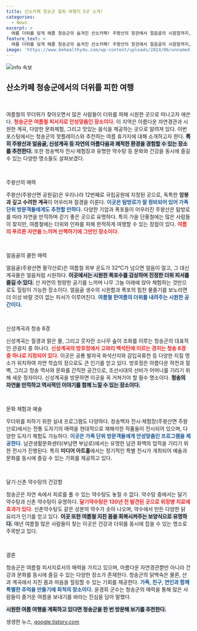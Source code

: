 ```yaml
---
title: 산소카페 청송군 힐링 여행지 5곳 소개!
categories:
  - News
excerpt: >
  여름 더위를 잊게 해줄 청송군의 숨겨진 산소카페! 주왕산의 장관에서 얼음골의 시원함까지, 가족과 연인과 함께하는 완벽한 힐링 스팟을 지금 확인해보세요!
feature_text: >
  여름 더위를 잊게 해줄 청송군의 숨겨진 산소카페! 주왕산의 장관에서 얼음골의 시원함까지, 가족과 연인과 함께하는 완벽한 힐링 스팟을 지금 확인해보세요!
image: 'https://www.behealthy4u.com/wp-content/uploads/2024/06/unnamed-file.png'
---
```


<p><img src="https://www.behealthy4u.com/wp-content/uploads/2024/06/unnamed-file.png" alt="info 속보" /></p>

<h2 data-ke-size="size26">산소카페 청송군에서의 더위를 피한 여행</h2>

<p data-ke-size="size16">&nbsp;</p>

<p>여름철의 무더위가 찾아오면서 많은 사람들이 더위를 피해 시원한 곳으로 떠나고자 애쓴다. <b><span style="color: #ee2323;">청송군은 여름철 피서지로 안성맞춤인 장소이다.</span></b> 이 지역은 아름다운 자연경관과 시원한 계곡, 다양한 문화체험, 그리고 맛있는 음식을 제공하는 곳으로 알려져 있다. 이번 포스팅에서는 청송군의 핫플레이스와 추천하는 여름 휴가지에 대해 소개하고자 한다. <b><span style="background-color: #21538527;">특히 주왕산과 얼음골, 신성계곡 등 자연의 아름다움과 쾌적한 환경을 경험할 수 있는 장소를 추천한다.</span></b> 또한 청송백자 전시·체험장과 유명한 약수탕 등 문화와 건강을 동시에 즐길 수 있는 다양한 명소들도 살펴보겠다.</p>

<p data-ke-size="size16">&nbsp;</p>

<p>주왕산의 매력</p>

<p>주왕산(주왕산면 공원길)은 우리나라 12번째로 국립공원에 지정된 곳으로, 독특한 <strong>암봉과 깊고 수려한 계곡</strong>이 어우러져 절경을 이룬다. <b><span style="color: #1a5490;">이곳은 탐방로가 잘 정비되어 있어 가족 단위 방문객들에게도 추천할 만하다.</span></b> 다양한 기암과 폭포들이 어우러진 주왕산은 탐방로를 따라 자연을 만끽하며 걷기 좋은 곳으로 유명하다. 특히 가을 단풍철에는 많은 사람들이 찾지만, 여름철에는 더위와 인파를 피해 한적하게 여행할 수 있는 장점이 있다. <b><span style="color: #ee2323;">여름의 푸르른 자연을 느끼며 산책하기에 그만인 장소이다.</span></b></p>

<p data-ke-size="size16">&nbsp;</p>

<p>얼음골의 쿨한 매력</p>

<p>얼음골(주왕산면 팔각산로)은 여름철 외부 온도가 32°C가 넘으면 얼음이 얼고, 그 대신 계곡물은 얼음처럼 시원하다. <b><span style="background-color: #21538527;">이곳에서는 시원한 폭포수를 감상하며 진정한 더위 피서를 즐길 수 있다.</span></b> 산 자연의 청량한 공기를 느끼며 나무 그늘 아래에 앉아 체험하는 것만으로도 힐링이 가능한 장소이다. 얼음골 생수의 시원함과 폭포의 힘찬 물줄기를 보노라면 더 이상 바랄 것이 없는 피서가 이루어진다. <b><span style="color: #1a5490;">여름철 한여름의 더위를 내려주는 시원한 공간이다.</span></b></p>

<p data-ke-size="size16">&nbsp;</p>

<p>신성계곡과 청송 8경</p>

<p>신성계곡는 절경과 맑은 물, 그리고 웃자란 소나무 숲이 조화를 이루는 청송군의 대표적인 관광지 중 하나다. <b><span style="color: #ee2323;">신성계곡의 방호정에서 고와리 백석탄에 이르는 경치는 청송 8경 중 하나로 지정되어 있다.</span></b> 이곳은 공룡 발자국 화석산지와 감입곡류천 등 다양한 지질 명소가 위치하여 자연 학습의 장으로도 큰 인기를 얻고 있다. 방호정은 아름다운 하천과 절벽, 그리고 청송 역사와 문화를 간직한 공간으로, 조선시대의 선비가 어머니를 기리기 위해 세운 정자이다. 신성계곡을 방문하면 이곳을 꼭 거쳐가야 할 필수 명소이다. <b><span style="background-color: #21538527;">청송의 자연을 만끽하고 역사적인 이야기를 함께 느낄 수 있는 장소이다.</span></b></p>

<p data-ke-size="size16">&nbsp;</p>

<p>문화 체험과 예술</p>

<p>무더위를 피하기 위한 실내 프로그램도 다양하다. 청송백자 전시·체험장(주왕산면 주왕산로)에서는 전통 도자기의 매력을 현대적으로 재해석한 작품들이 전시되어 있으며, 다양한 도자기 체험도 가능하다. <b><span style="color: #1a5490;">이곳은 가족 단위 방문객들에게 안성맞춤인 프로그램을 제공한다.</span></b> 남관생활문화센터(부남면 부남로)에서는 유명한 남관 화백의 업적을 기리기 위한 전시가 진행된다. 특히 <strong>미디어 아트홀</strong>에서는 정기적인 특별 전시가 개최되어 예술과 문화를 동시에 즐길 수 있는 기회를 제공하고 있다.</p>

<p data-ke-size="size16">&nbsp;</p>

<p>달기·신촌 약수탕의 건강함</p>

<p>청송군은 자연 속에서 피로를 풀 수 있는 약수탕도 놓칠 수 없다. 약수탕 중에서는 달기 약수탕과 신촌 약수탕이 유명하다. <b><span style="color: #ee2323;">달기약수탕은 130년 전 발견된 곳으로 위장병 치료에 효과가 있다.</span></b> 신촌약수탕도 같은 성분의 약수가 솟아 나오며, 약수에서 만든 다양한 닭 요리가 인기를 얻고 있다. <b><span style="background-color: #21538527;">이곳 또한 여름철 지친 몸을 회복시켜주는 보양식으로 유명하다.</span></b> 매년 여름철 많은 사람들이 찾는 이곳은 건강과 더위를 동시에 잡을 수 있는 명소로 주목받고 있다. </p>

<p data-ke-size="size16">&nbsp;</p>

<p>결론</p>

<p>청송군은 여름철 피서지로서의 매력을 가지고 있으며, 아름다운 자연경관뿐만 아니라 건강과 문화를 동시에 즐길 수 있는 다양한 장소가 존재한다. 청송군의 닭백숙은 물론, 산과 계곡에서 지친 몸과 마음을 힐링할 수 있는 기회를 제공한다. <b><span style="color: #1a5490;">가족, 친구, 연인과 함께 특별한 추억을 만들기에 최적의 장소이다.</span></b> 윤경희 군수는 청송군의 매력을 통해 많은 사람들이 즐거운 여름을 보내기를 바라는 진심을 담아 말했다. </p>

<p><b><span style="background-color: #21538527;">시원한 여름 여행을 계획하고 있다면 청송군을 한 번 방문해 보기를 추천한다.</span></b></p>
생생한 뉴스, <a href="https://qoogle.tistory.com" rel="dofollow">qoogle.tistory.com</a>


